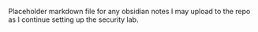 Placeholder markdown file for any obsidian notes I may upload to the repo as I continue setting up the security lab. 

